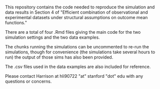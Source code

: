 This repository contains the code needed to reproduce the simulation and data results in Section 4 of "Efficient combination of observational and experimental datasets under structural assumptions on outcome mean functions."

There are a total of four .Rmd files giving the main code for the two simulation settings and the two data examples.

The chunks running the simulations can be uncommented to re-run the simulations, though for convenience (the simulations take several hours to run) the output of those sims has also been provided.

The .csv files used in the data examples are also included for reference.

Please contact Harrison at hli90722 "at" stanford "dot" edu with any questions or concerns.

